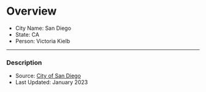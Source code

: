 # Overview

- City Name: San Diego
- State: CA
- Person: Victoria Kielb

---

### Description

+ Source: [City of San Diego](https://data.sandiego.gov/datasets/san-diego-boundary/)
+ Last Updated: January 2023
